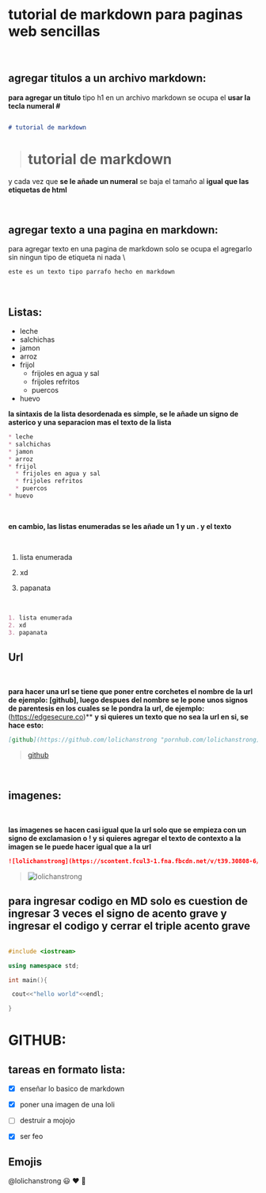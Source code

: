 # tutorial de markdown para paginas web sencillas
<br>

## agregar titulos a un archivo markdown:

**para agregar un titulo** tipo h1 en un archivo markdown se ocupa el **usar la tecla numeral #**

```markdown

# tutorial de markdown

```

> # tutorial de markdown

y cada vez que **se le añade un numeral** se baja el tamaño al **igual que las etiquetas de html**

<br>

## agregar texto a una pagina en markdown:

para agregar texto en una pagina de markdown solo se ocupa el agregarlo sin ningun tipo de etiqueta ni nada \

```markdown
este es un texto tipo parrafo hecho en markdown 
```
<br>

## Listas:

* leche
* salchichas
* jamon
* arroz
* frijol
  * frijoles en agua y sal
  * frijoles refritos
  * puercos
* huevo

**la sintaxis de la lista desordenada es simple, se le añade un signo de asterico y una separacion mas el texto de la lista**

```markdown
* leche
* salchichas
* jamon
* arroz
* frijol
  * frijoles en agua y sal
  * frijoles refritos
  * puercos
* huevo
```

<!--  -->

<br>

**en cambio, las listas enumeradas se les añade un 1 y un . y el texto**

<br>


1. lista enumerada
2. xd
3. papanata
   
   <br>

```markdown
1. lista enumerada
2. xd
3. papanata
```

## **Url**

<br>

**para hacer una url se tiene que poner entre corchetes el nombre de la url de ejemplo: [github], luego despues del nombre se le pone unos signos de parentesis en los cuales se le pondra la url, de ejemplo:**(https://edgesecure.co)** **y si quieres un texto que no sea la url en si, se hace esto:**

```markdown
[github](https://github.com/lolichanstrong "pornhub.com/lolichanstrong)
```

>[github](https://github.com/lolichanstrong "pornhub.com/lolichanstrong")

<br>

## **imagenes:**
<br>

**las imagenes se hacen casi igual que la url solo que se empieza con un signo de exclamasion o ! y si quieres agregar el texto de contexto a la imagen se le puede hacer igual que a la url**

```markdown
![lolichanstrong](https://scontent.fcul3-1.fna.fbcdn.net/v/t39.30808-6/290991935_110904005015052_3212114045580469874_n.jpg?_nc_cat=108&ccb=1-7&_nc_sid=09cbfe&_nc_ohc=mjvAkESSmfMAX8isgYJ&_nc_ht=scontent.fcul3-1.fna&oh=00_AT9b8Y9wtFbzNJJXXm4vQTKmWMe4dwrVrbMUtXJ74xQG1w&oe=62F3A9B1 "lolichanstrong, img real")
```

>![lolichanstrong](https://scontent.fcul3-1.fna.fbcdn.net/v/t39.30808-6/290991935_110904005015052_3212114045580469874_n.jpg?_nc_cat=108&ccb=1-7&_nc_sid=09cbfe&_nc_ohc=mjvAkESSmfMAX8isgYJ&_nc_ht=scontent.fcul3-1.fna&oh=00_AT9b8Y9wtFbzNJJXXm4vQTKmWMe4dwrVrbMUtXJ74xQG1w&oe=62F3A9B1 "lolichanstrong, img real")

## para ingresar codigo en MD solo es cuestion de ingresar 3 veces el signo de acento grave y ingresar el codigo y cerrar el triple acento grave

```c++

#include <iostream>

using namespace std;

int main(){

 cout<<"hello world"<<endl;

}

```

# **GITHUB**:

## tareas en formato lista:

* [x] enseñar lo basico de markdown

* [x] poner una imagen de una loli

* [ ] destruir a mojojo

* [x] ser feo

## **Emojis**

@lolichanstrong :smiley: :heart: :hankey:

